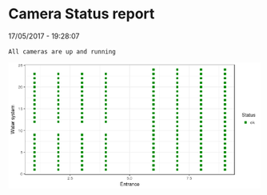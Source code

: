 Camera Status report
================
17/05/2017 - 19:28:07

    All cameras are up and running

![](camreport_files/figure-markdown_github/unnamed-chunk-2-1.png)

